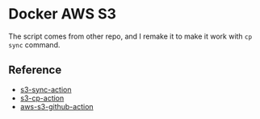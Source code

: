 # Docker AWS S3

The script comes from other repo, and I remake it to make it work with ``cp`` ``sync`` command.

## Reference

- [s3-sync-action](https://github.com/jakejarvis/s3-sync-action)
- [s3-cp-action](https://github.com/prewk/s3-cp-action)
- [aws-s3-github-action](https://github.com/keithweaver/aws-s3-github-action)
